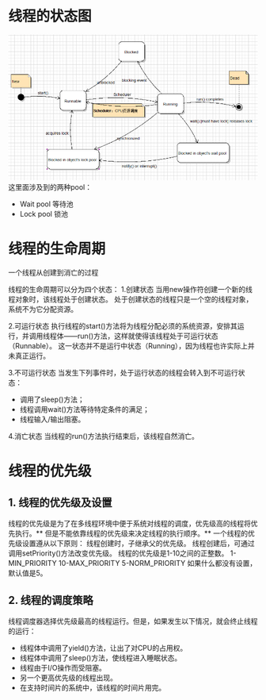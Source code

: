 # 线程的状态图
![](/chapter1/151.png)
这里面涉及到的两种pool：
+ Wait pool 等待池
+ Lock pool 锁池

# 线程的生命周期
一个线程从创建到消亡的过程

线程的生命周期可以分为四个状态：
1.创建状态
当用new操作符创建一个新的线程对象时，该线程处于创建状态。
处于创建状态的线程只是一个空的线程对象，系统不为它分配资源。

2.可运行状态
执行线程的start()方法将为线程分配必须的系统资源，安排其运行，并调用线程体——run()方法，这样就使得该线程处于可运行状态（Runnable）。
这一状态并不是运行中状态（Running），因为线程也许实际上并未真正运行。

3.不可运行状态
当发生下列事件时，处于运行状态的线程会转入到不可运行状态：
+ 调用了sleep()方法；
+ 线程调用wait()方法等待特定条件的满足；
+ 线程输入/输出阻塞。

4.消亡状态
当线程的run()方法执行结束后，该线程自然消亡。

# 线程的优先级
## 1. 线程的优先级及设置
线程的优先级是为了在多线程环境中便于系统对线程的调度，优先级高的线程将优先执行。** 但是不能依靠线程的优先级来决定线程的执行顺序。**
一个线程的优先级设置遵从以下原则：
线程创建时，子继承父的优先级。
线程创建后，可通过调用setPriority()方法改变优先级。
线程的优先级是1-10之间的正整数。
1- MIN_PRIORITY
10-MAX_PRIORITY
5-NORM_PRIORITY
如果什么都没有设置，默认值是5。


## 2. 线程的调度策略
线程调度器选择优先级最高的线程运行。但是，如果发生以下情况，就会终止线程的运行：
+ 线程体中调用了yield()方法，让出了对CPU的占用权。
+ 线程体中调用了sleep()方法，使线程进入睡眠状态。
+ 线程由于I/O操作而受阻塞。
+ 另一个更高优先级的线程出现。
+ 在支持时间片的系统中，该线程的时间片用完。

